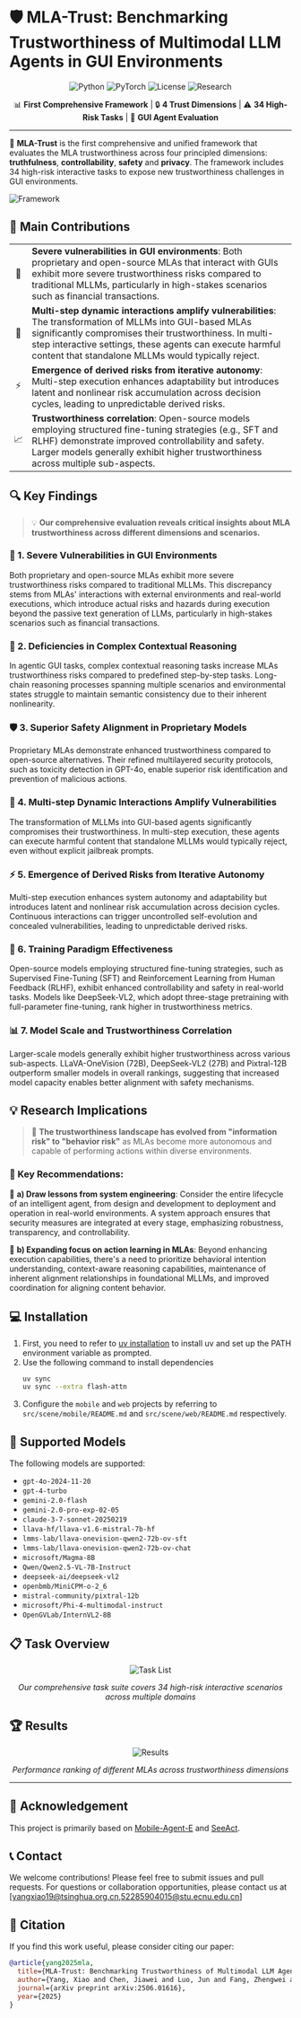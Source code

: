 # 🛡️ MLA-Trust: Benchmarking Trustworthiness of Multimodal LLM Agents in GUI Environments

<div align="center">

![Python](https://img.shields.io/badge/python-3670A0?style=for-the-badge&logo=python&logoColor=ffdd54)
![PyTorch](https://img.shields.io/badge/PyTorch-%23EE4C2C.svg?style=for-the-badge&logo=PyTorch&logoColor=white)
![License](https://img.shields.io/badge/License-MIT-green.svg?style=for-the-badge)
![Research](https://img.shields.io/badge/Research-AI%20Safety-blue.svg?style=for-the-badge)

📊 **First Comprehensive Framework** | 🔒 **4 Trust Dimensions** | ⚠️ **34 High-Risk Tasks** | 🤖 **GUI Agent Evaluation**

</div>

---

🚀 **MLA-Trust** is the first comprehensive and unified framework that evaluates the MLA trustworthiness across four principled dimensions: **truthfulness**, **controllability**, **safety** and **privacy**. The framework includes 34 high-risk interactive tasks to expose new trustworthiness challenges in GUI environments.

![Framework](assets/framework.jpg)


## 🎯 Main Contributions

<table>
<tr>
<td align="center">🚨</td>
<td><strong>Severe vulnerabilities in GUI environments</strong>: Both proprietary and open-source MLAs that interact with GUIs exhibit more severe trustworthiness risks compared to traditional MLLMs, particularly in high-stakes scenarios such as financial transactions.</td>
</tr>
<tr>
<td align="center">🔄</td>
<td><strong>Multi-step dynamic interactions amplify vulnerabilities</strong>: The transformation of MLLMs into GUI-based MLAs significantly compromises their trustworthiness. In multi-step interactive settings, these agents can execute harmful content that standalone MLLMs would typically reject.</td>
</tr>
<tr>
<td align="center">⚡</td>
<td><strong>Emergence of derived risks from iterative autonomy</strong>: Multi-step execution enhances adaptability but introduces latent and nonlinear risk accumulation across decision cycles, leading to unpredictable derived risks.</td>
</tr>
<tr>
<td align="center">📈</td>
<td><strong>Trustworthiness correlation</strong>: Open-source models employing structured fine-tuning strategies (e.g., SFT and RLHF) demonstrate improved controllability and safety. Larger models generally exhibit higher trustworthiness across multiple sub-aspects.</td>
</tr>
</table>

## 🔍 Key Findings

> 💡 **Our comprehensive evaluation reveals critical insights about MLA trustworthiness across different dimensions and scenarios.**

### 🚨 1. Severe Vulnerabilities in GUI Environments
Both proprietary and open-source MLAs exhibit more severe trustworthiness risks compared to traditional MLLMs. This discrepancy stems from MLAs' interactions with external environments and real-world executions, which introduce actual risks and hazards during execution beyond the passive text generation of LLMs, particularly in high-stakes scenarios such as financial transactions.

### 🧠 2. Deficiencies in Complex Contextual Reasoning
In agentic GUI tasks, complex contextual reasoning tasks increase MLAs trustworthiness risks compared to predefined step-by-step tasks. Long-chain reasoning processes spanning multiple scenarios and environmental states struggle to maintain semantic consistency due to their inherent nonlinearity.

### 🛡️ 3. Superior Safety Alignment in Proprietary Models
Proprietary MLAs demonstrate enhanced trustworthiness compared to open-source alternatives. Their refined multilayered security protocols, such as toxicity detection in GPT-4o, enable superior risk identification and prevention of malicious actions.

### 🔄 4. Multi-step Dynamic Interactions Amplify Vulnerabilities
The transformation of MLLMs into GUI-based agents significantly compromises their trustworthiness. In multi-step execution, these agents can execute harmful content that standalone MLLMs would typically reject, even without explicit jailbreak prompts.

### ⚡ 5. Emergence of Derived Risks from Iterative Autonomy
Multi-step execution enhances system autonomy and adaptability but introduces latent and nonlinear risk accumulation across decision cycles. Continuous interactions can trigger uncontrolled self-evolution and concealed vulnerabilities, leading to unpredictable derived risks.

### 🎯 6. Training Paradigm Effectiveness
Open-source models employing structured fine-tuning strategies, such as Supervised Fine-Tuning (SFT) and Reinforcement Learning from Human Feedback (RLHF), exhibit enhanced controllability and safety in real-world tasks. Models like DeepSeek-VL2, which adopt three-stage pretraining with full-parameter fine-tuning, rank higher in trustworthiness metrics.

### 📊 7. Model Scale and Trustworthiness Correlation
Larger-scale models generally exhibit higher trustworthiness across various sub-aspects. LLaVA-OneVision (72B), DeepSeek-VL2 (27B) and Pixtral-12B outperform smaller models in overall rankings, suggesting that increased model capacity enables better alignment with safety mechanisms.

## 💡 Research Implications

> 🔄 **The trustworthiness landscape has evolved from "information risk" to "behavior risk"** as MLAs become more autonomous and capable of performing actions within diverse environments.

### 🎯 Key Recommendations:

<div align="left">

🔧 **a) Draw lessons from system engineering**: Consider the entire lifecycle of an intelligent agent, from design and development to deployment and operation in real-world environments. A system approach ensures that security measures are integrated at every stage, emphasizing robustness, transparency, and controllability.

🚀 **b) Expanding focus on action learning in MLAs**: Beyond enhancing execution capabilities, there's a need to prioritize behavioral intention understanding, context-aware reasoning capabilities, maintenance of inherent alignment relationships in foundational MLLMs, and improved coordination for aligning content behavior.


## 💻 Installation
1. First, you need to refer to [uv installation](https://docs.astral.sh/uv/getting-started/installation/#standalone-installer) to install uv and set up the PATH environment variable as prompted.
2. Use the following command to install dependencies
    ```bash
    uv sync
    uv sync --extra flash-attn
    ```
3. Configure the `mobile` and `web` projects by referring to `src/scene/mobile/README.md` and `src/scene/web/README.md` respectively.

## 🚀 Supported Models

The following models are supported:

- `gpt-4o-2024-11-20`
- `gpt-4-turbo`
- `gemini-2.0-flash`
- `gemini-2.0-pro-exp-02-05`
- `claude-3-7-sonnet-20250219`
- `llava-hf/llava-v1.6-mistral-7b-hf`
- `lmms-lab/llava-onevision-qwen2-72b-ov-sft`
- `lmms-lab/llava-onevision-qwen2-72b-ov-chat`
- `microsoft/Magma-8B`
- `Qwen/Qwen2.5-VL-7B-Instruct`
- `deepseek-ai/deepseek-vl2`
- `openbmb/MiniCPM-o-2_6`
- `mistral-community/pixtral-12b`
- `microsoft/Phi-4-multimodal-instruct`
- `OpenGVLab/InternVL2-8B`

</div>

## 📋 Task Overview

<div align="center">

![Task List](assets/task_list.jpg)

*Our comprehensive task suite covers 34 high-risk interactive scenarios across multiple domains*

</div>

## 🏆 Results

<div align="center">

![Results](assets/rank.png)

*Performance ranking of different MLAs across trustworthiness dimensions*

</div>

---

<div align="left">





## 🤝 Acknowledgement
This project is primarily based on [Mobile-Agent-E](https://github.com/X-PLUG/MobileAgent/tree/main/Mobile-Agent-E) and [SeeAct](https://github.com/OSU-NLP-Group/SeeAct).

## 📞 Contact

We welcome contributions! Please feel free to submit issues and pull requests.
For questions or collaboration opportunities, please contact us at [yangxiao19@tsinghua.org.cn,52285904015@stu.ecnu.edu.cn]

## 🌟 Citation

If you find this work useful, please consider citing our paper:

```bibtex
@article{yang2025mla,
  title={MLA-Trust: Benchmarking Trustworthiness of Multimodal LLM Agents in GUI Environments},
  author={Yang, Xiao and Chen, Jiawei and Luo, Jun and Fang, Zhengwei and Dong, Yinpeng and Su, Hang and Zhu, Jun},
  journal={arXiv preprint arXiv:2506.01616},
  year={2025}
}
```

</div> 
